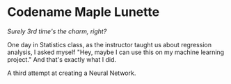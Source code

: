 # Codename Maple Lunette
*Surely 3rd time's the charm, right?*

One day in Statistics class, as the instructor taught us about regression analysis, I asked myself "Hey, maybe I can use this on my machine learning project." And that's exactly what I did.

A third attempt at creating a Neural Network.
